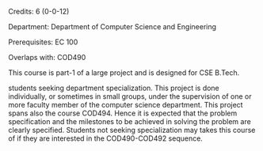 Credits: 6 (0-0-12)

Department: Department of Computer Science and Engineering

Prerequisites: EC 100

Overlaps with: COD490

This course is part-1 of a large project and is designed for CSE B.Tech.

students seeking department specialization. This project is done individually, or sometimes in small groups, under the supervision of one or more faculty member of the computer science department. This project spans also the course COD494. Hence it is expected that the problem specification and the milestones to be achieved in solving the problem are clearly specified. Students not seeking specialization may takes this course of if they are interested in the COD490-COD492 sequence.